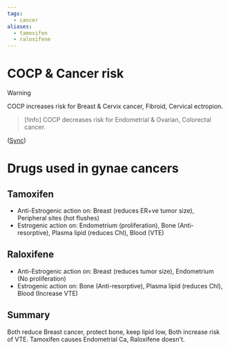 ```yaml
---
tags:
  - cancer
aliases:
  - tamoxifen
  - raloxifene
---
```

# COCP & Cancer risk
>[!warning]
>COCP increases risk for Breast & Cervix cancer, Fibroid, Cervical ectropion.

>[!info]
>COCP decreases risk for Endometrial & Ovarian, Colorectal cancer.

([Sync](onenote:#OBG&section-id={210C3954-BE8B-A24C-8E7F-F1B991349700}&page-id={C0BF59D1-BCE5-4374-B171-1903D87D88C1}&object-id={770EDEF0-7B2F-4A90-8313-D45C65FEB45E}&7C&base-path=https://d.docs.live.net/450c0e1b0b9c7922/Documents/Onenote/MBBS/PLAB%201%20+%20MSRA.one))

# Drugs used in gynae cancers
## Tamoxifen
- Anti-Estrogenic action on: Breast (reduces ER+ve tumor size), Peripheral sites (hot flushes)
- Estrogenic action on: Endometrium (proliferation), Bone (Anti-resorptive), Plasma lipid (reduces Chl), Blood (VTE)

## Raloxifene
- Anti-Estrogenic action on: Breast (reduces tumor size), Endometrium (No proliferation)
- Estrogenic action on: Bone (Anti-resorptive), Plasma lipid (reduces Chl), Blood (Increase VTE)

## Summary
Both reduce Breast cancer, protect bone, keep lipid low,
Both increase risk of VTE.
Tamoxifen causes Endometrial Ca, Raloxifene doesn't.